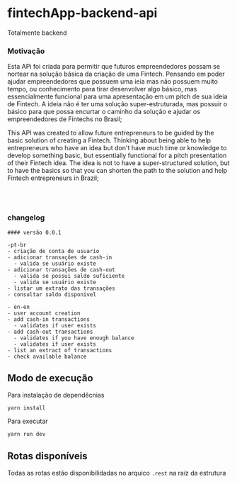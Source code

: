 # fintechApp-backend-api


Totalmente backend
### Motivação
Esta APi foi criada para permitir que futuros empreendedores possam se nortear na solução básica da criação de uma Fintech. Pensando em poder ajudar empreendedores que possuem uma ieia mas não possuem muito tempo, ou conhecimento para tirar desenvolver algo básico, mas essencialmente funcional para uma apresentação em um pitch de sua ideia de Fintech. A ideia não é ter uma solução super-estruturada, mas possuir o básico para que possa encurtar o caminho da solução e ajudar os empreendedores de Fintechs no Brasil;


This API was created to allow future entrepreneurs to be guided by the basic solution of creating a Fintech. Thinking about being able to help entrepreneurs who have an idea but don't have much time or knowledge to develop something basic, but essentially functional for a pitch presentation of their Fintech idea. The idea is not to have a super-structured solution, but to have the basics so that you can shorten the path to the solution and help Fintech entrepreneurs in Brazil;

</br>
</br>


### changelog
```
#### versão 0.0.1

-pt-br
- criação de conta de usuario
- adicionar transações de cash-in 
  - valida se usuário existe
- adicionar transações de cash-out
  - valida se possui saldo suficiente
  - valida se usuário existe
- listar um extrato das transações
- consultar saldo disponivel

- en-en
- user account creation
- add cash-in transactions
  - validates if user exists
- add cash-out transactions
  - validates if you have enough balance
  - validates if user exists
- list an extract of transactions
- check available balance
 ```

## Modo de execução



Para instalação de dependêcnias
```
yarn install
```
Para executar
```
yarn run dev
```


## Rotas disponíveis

Todas as rotas estão disponibilidadas no arquico `.rest` na raíz da estrutura


